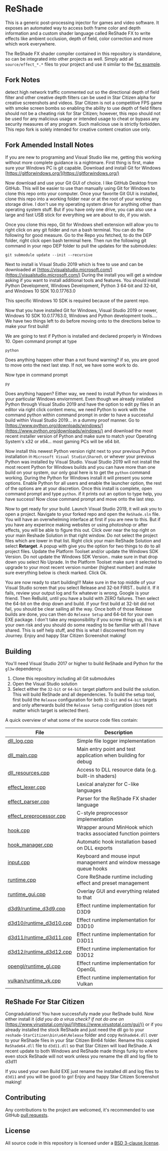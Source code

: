 ReShade
=======

This is a generic post-processing injector for games and video software. It exposes an automated way to access both frame color and depth information and a custom shader language called ReShade FX to write effects like ambient occlusion, depth of field, color correction and more which work everywhere.

The ReShade FX shader compiler contained in this repository is standalone, so can be integrated into other projects as well. Simply add all `source/effect_*.*` files to your project and use it similar to the [fxc example](tools/fxc.cpp).

## Fork Notes
detect high network traffic commented out so the directional depth of field filter and other creative depth filters can be used in Star Citizen alpha for creative screenshots and videos. Star Citizen is not a competitive FPS game with smoke screen bombs so enabling the ability to use depth of field filters should not be a cheating risk for Star Citizen; however, this repo should not be used for any malicious usage or intended usage to cheat or bypass any security measures of any program. Such malicious use is strictly forbidden. This repo fork is solely intended for creative content creation use only.

## Fork Amended Install Notes
If you are new to programing and Visual Studio like me, getting this working without more complete guidance is a nightmare.
First thing is first, make sure your Windows PC is git capable.
Download and install Git for Windows [https://gitforwindows.org/](https://gitforwindows.org/)

Now download and use your Git GUI of choice. I like GitHub Desktop from GitHub. This will be easier to use than manually using Git for Windows to clone this repo onto your computer. Once your favorite Git GUI is installed, clone this repo into a working folder near or at the root of your working storage drive. I don't use my operating system drive for anything other than operating system stuff. But if you have only one drive, you can also use a large and fast USB stick for everything we are about to do, if you wish.

Once you clone this repo, Git for Windows shell extension will allow you to right click on any git folder and run a bash terminal.
You can do the following for good measure. Go to the Repo you fetched, to do the DEP folder, right click open bash terminal here.
Then run the following git command in your repo DEP folder to pull the updates for the submodules:

```git
git submodule update --init --recursive
```

Next to install is Visual Studio 2019 which is free to use and can be downloaded at [https://visualstudio.microsoft.com/](https://visualstudio.microsoft.com/)
During the install you will get a window asking if you want to install additional tools and features.
You should install Python Development, Windows Development, Python 3 64-bit and 32-bit, and Windows 10 SDK 10.0.17763.0

This specific Windows 10 SDK is required because of the parent repo.

Now that you have installed Git for Windows, Visual Studio 2019 or newer, Windows 10 SDK 10.0.17763.0, Windows and Python development tools....
We have two things left to do before moving onto to the directions below to make your first build!

We are going to test if Python is installed and declared properly in Windows 10.
Open command prompt at type
```cmd
python
```
Does anything happen other than a not found warning? if so, you are good to move onto the next last step. If not, we have some work to do.

Now type in command prompt
```cmd
py
```
Does anything happen? Either way, we need to install Python for windows in your particular Windows enviornment.
Even though we already installed Python through Visual Studio 2019 and have the option to edit py files in an editor via right click content menu, we need Python to work with the command python within command prompt in order to have a successful build within Visual Studio 2019... in a dummy proof manner.
Go to [https://www.python.org/downloads/windows/](https://www.python.org/downloads/windows/) and download the most recent installer version of Python and make sure to match your Operating System's x32 or x64... most gaming PCs will be x64 bit.

Now install this newest Python version right next to your previous Python installation in `Microsoft Visual Studio\Shared\` or whever your previous Python was installed by Visual Studio. Visual Studio 2019 will not install the most recent Python for Windows builds and you can have more than one build on your system, our only goal here is to get the `python` command working. During the Python for Windows install it will present you some options. Enable Python for all users and enable the launcher option, the rest of the options are at your discretion. Once this install is complete, open command prompt and type `python`. if it prints out an option to type help, you have success! Now close command prompt and move onto the last step.

Now to get ready for your build. Launch Visual Studio 2019, it will ask you to open a project. Navigate to your forked repo and open the `ReShade.sln` file.
You will have an overwhelming interface at first if you are new to this. But if you have any experince making websites or using photoshop or after effects, you will be able to figure this out. Click over near the top right on your main Reshade Solution in that right window. Do not select the project files which are lower in that list. Right click your main ReShade Solution and select **Retarget**. A popup with give you the option for two things to do to all project files. Update the Platform Toolset and/or update the Windows SDK Version. Do not update the Windows SDK Version.. make sure in that drop down you select No Uprade. In the Platform Toolset make sure it selected to upgrade to your most recent version number (highest number) and make sure everything below is check marked. Click Ok.

You are now ready to start building!!! Make sure in the top middle of your Visual Studio screen that you select Release and 32-bit FIRST.. build it. If it fails, review your output log and fix whatever is wrong. Google is your friend. Then ReBuild, until you have a build with ZERO failures. Then select the 64-bit on the drop down and build. If your first build at 32-bit did not fail, you should be clear sailing all the way. Once both of those Release builds are done, you can then do `Release Setup` and 64-bit for your own EXE package. I don't take any responsibility if you screw things up, this is at your own risk and you should do some reading to be familiar with all I have shared. This is self help stuff, and this is what I discovered from my Journey. Enjoy and happy Star Citizen Screenshot making!


## Building

You'll need Visual Studio 2017 or higher to build ReShade and Python for the `gl3w` dependency.

1. Clone this repository including all Git submodules
2. Open the Visual Studio solution
3. Select either the `32-bit` or `64-bit` target platform and build the solution.\
   This will build ReShade and all dependencies. To build the setup tool, first build the `Release` configuration for both `32-bit` and `64-bit` targets and only afterwards build the `Release Setup` configuration (does not matter which target is selected then).

A quick overview of what some of the source code files contain:

|File                                                      |Description                                                            |
|----------------------------------------------------------|-----------------------------------------------------------------------|
|[dll_log.cpp](source/dll_log.cpp)                         |Simple file logger implementation                                      |
|[dll_main.cpp](source/dll_main.cpp)                       |Main entry point and test application when building for debug          |
|[dll_resources.cpp](source/dll_resources.cpp)             |Access to DLL resource data (e.g. built-in shaders)                    |
|[effect_lexer.cpp](source/effect_lexer.cpp)               |Lexical analyzer for C-like languages                                  |
|[effect_parser.cpp](source/effect_parser.cpp)             |Parser for the ReShade FX shader language                              |
|[effect_preprocessor.cpp](source/effect_preprocessor.cpp) |C-style preprocessor implementation                                    |
|[hook.cpp](source/hook.cpp)                               |Wrapper around MinHook which tracks associated function pointers       |
|[hook_manager.cpp](source/hook_manager.cpp)               |Automatic hook installation based on DLL exports                       |
|[input.cpp](source/input.cpp)                             |Keyboard and mouse input management and window message queue hooks     |
|[runtime.cpp](source/runtime.cpp)                         |Core ReShade runtime including effect and preset management            |
|[runtime_gui.cpp](source/runtime_gui.cpp)                 |Overlay GUI and everything related to that                             |
|[d3d9/runtime_d3d9.cpp](source/d3d9/runtime_d3d9.cpp)     |Effect runtime implementation for D3D9                                 |
|[d3d10/runtime_d3d10.cpp](source/d3d10/runtime_d3d10.cpp) |Effect runtime implementation for D3D10                                |
|[d3d11/runtime_d3d11.cpp](source/d3d11/runtime_d3d11.cpp) |Effect runtime implementation for D3D11                                |
|[d3d12/runtime_d3d12.cpp](source/d3d12/runtime_d3d12.cpp) |Effect runtime implementation for D3D12                                |
|[opengl/runtime_gl.cpp](source/opengl/runtime_gl.cpp)     |Effect runtime implementation for OpenGL                               |
|[vulkan/runtime_vk.cpp](source/vulkan/runtime_vk.cpp)     |Effect runtime implementation for Vulkan                               |

## ReShade For Star Citizen

Congradulations! You have successfully made your ReShade build. Now either install it {*did you do a virus check? if not do one on* [https://www.virustotal.com/gui/](https://www.virustotal.com/gui/)} or if you already installed the stock ReShade and just need the dll go to your `reshade-StarCitizen\bin\x64\Release` folder and copy `ReShade64.dll` over to your ReShade files in your Star Citizen Bin64 folder. Rename this copied `ReShade64.dll` file to `d3d11.dll` so that Star Citizen will load ReShade. A recent update to both Windows and ReShade made things funky to where even stock ReShade will not work unless you rename the dll and log file to d3d11

If you used your own Build EXE just rename the installed dll and log files to `d3d11` and you will be good to go!
Enjoy and happy Star Citizen Screenshot making!

## Contributing

Any contributions to the project are welcomed, it's recommended to use GitHub [pull requests](https://help.github.com/articles/using-pull-requests/).

## License

All source code in this repository is licensed under a [BSD 3-clause license](LICENSE.md).
